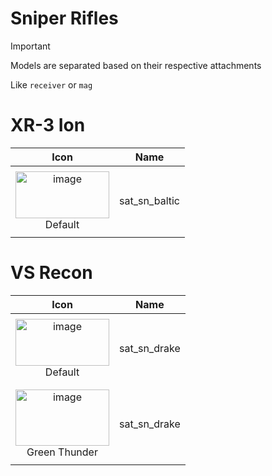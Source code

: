 # Sniper Rifles

> [!IMPORTANT]
> Models are separated based on their respective attachments
>
> Like `receiver` or `mag`



# XR-3 Ion
| Icon | Name |
| :--: | :--: | 
| | | | | 
<img width="150" height="75" alt="image" src="https://github.com/user-attachments/assets/8d4f86e6-2d85-4c71-91dc-107383c96f1c" /> <br> Default | sat_sn_baltic | 
| | | | | 




# VS Recon
| Icon | Name |
| :--: | :--: | 
| | | | | 
<img width="150" height="75" alt="image" src="https://github.com/user-attachments/assets/9a6fef25-c4dc-4368-b4ce-bf43fff27ee5" /> <br> Default | sat_sn_drake | 
| | | | | 
| | | | | 
<img width="150" height="90" alt="image" src="https://github.com/user-attachments/assets/e4a8eff3-3edc-4045-8acd-33221e99f45d" /> <br> Green Thunder | sat_sn_drake | 
| | | | | 





